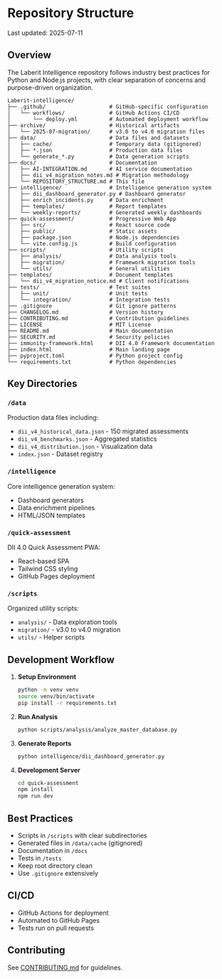 # Repository Structure

Last updated: 2025-07-11

## Overview

The Laberit Intelligence repository follows industry best practices for Python and Node.js projects, with clear separation of concerns and purpose-driven organization.

```
Laberit-intelligence/
├── .github/                    # GitHub-specific configuration
│   └── workflows/              # GitHub Actions CI/CD
│       └── deploy.yml          # Automated deployment workflow
├── archive/                    # Historical artifacts
│   └── 2025-07-migration/      # v3.0 to v4.0 migration files
├── data/                       # Data files and datasets
│   ├── cache/                  # Temporary data (gitignored)
│   ├── *.json                  # Production data files
│   └── generate_*.py           # Data generation scripts
├── docs/                       # Documentation
│   ├── AI-INTEGRATION.md       # AI service documentation
│   ├── dii_v4_migration_notes.md # Migration methodology
│   └── REPOSITORY_STRUCTURE.md # This file
├── intelligence/               # Intelligence generation system
│   ├── dii_dashboard_generator.py # Dashboard generator
│   ├── enrich_incidents.py     # Data enrichment
│   ├── templates/              # Report templates
│   └── weekly-reports/         # Generated weekly dashboards
├── quick-assessment/           # Progressive Web App
│   ├── src/                    # React source code
│   ├── public/                 # Static assets
│   ├── package.json            # Node.js dependencies
│   └── vite.config.js          # Build configuration
├── scripts/                    # Utility scripts
│   ├── analysis/               # Data analysis tools
│   ├── migration/              # Framework migration tools
│   └── utils/                  # General utilities
├── templates/                  # Document templates
│   └── dii_v4_migration_notice.md # Client notifications
├── tests/                      # Test suites
│   ├── unit/                   # Unit tests
│   └── integration/            # Integration tests
├── .gitignore                  # Git ignore patterns
├── CHANGELOG.md                # Version history
├── CONTRIBUTING.md             # Contribution guidelines
├── LICENSE                     # MIT License
├── README.md                   # Main documentation
├── SECURITY.md                 # Security policies
├── immunity-framework.html     # DII 4.0 Framework documentation
├── index.html                  # Main landing page
├── pyproject.toml              # Python project config
└── requirements.txt            # Python dependencies
```

## Key Directories

### `/data`
Production data files including:
- `dii_v4_historical_data.json` - 150 migrated assessments
- `dii_v4_benchmarks.json` - Aggregated statistics
- `dii_v4_distribution.json` - Visualization data
- `index.json` - Dataset registry

### `/intelligence`
Core intelligence generation system:
- Dashboard generators
- Data enrichment pipelines
- HTML/JSON templates

### `/quick-assessment`
DII 4.0 Quick Assessment PWA:
- React-based SPA
- Tailwind CSS styling
- GitHub Pages deployment

### `/scripts`
Organized utility scripts:
- `analysis/` - Data exploration tools
- `migration/` - v3.0 to v4.0 migration
- `utils/` - Helper scripts

## Development Workflow

1. **Setup Environment**
   ```bash
   python -m venv venv
   source venv/bin/activate
   pip install -r requirements.txt
   ```

2. **Run Analysis**
   ```bash
   python scripts/analysis/analyze_master_database.py
   ```

3. **Generate Reports**
   ```bash
   python intelligence/dii_dashboard_generator.py
   ```

4. **Development Server**
   ```bash
   cd quick-assessment
   npm install
   npm run dev
   ```

## Best Practices

- Scripts in `/scripts` with clear subdirectories
- Generated files in `/data/cache` (gitignored)
- Documentation in `/docs`
- Tests in `/tests`
- Keep root directory clean
- Use `.gitignore` extensively

## CI/CD

- GitHub Actions for deployment
- Automated to GitHub Pages
- Tests run on pull requests

## Contributing

See [CONTRIBUTING.md](../CONTRIBUTING.md) for guidelines.